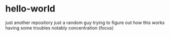 # hello-world
just another repository
just a random guy trying to figure out how this works
having some troubles
notably concentration (focus)

